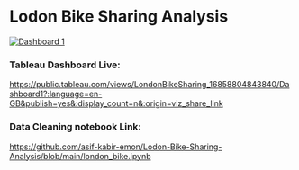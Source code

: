 # Lodon Bike Sharing Analysis


<div class='tableauPlaceholder' id='viz1685946160270' style='position: relative'><noscript><a href='#'><img alt='Dashboard 1 ' src='https:&#47;&#47;public.tableau.com&#47;static&#47;images&#47;Lo&#47;LondonBikeSharing_16858804843840&#47;Dashboard1&#47;1_rss.png' style='border: none' /></a></noscript><object class='tableauViz'  style='display:none;'><param name='host_url' value='https%3A%2F%2Fpublic.tableau.com%2F' /> <param name='embed_code_version' value='3' /> <param name='site_root' value='' /><param name='name' value='LondonBikeSharing_16858804843840&#47;Dashboard1' /><param name='tabs' value='no' /><param name='toolbar' value='yes' /><param name='static_image' value='https:&#47;&#47;public.tableau.com&#47;static&#47;images&#47;Lo&#47;LondonBikeSharing_16858804843840&#47;Dashboard1&#47;1.png' /> <param name='animate_transition' value='yes' /><param name='display_static_image' value='yes' /><param name='display_spinner' value='yes' /><param name='display_overlay' value='yes' /><param name='display_count' value='yes' /><param name='language' value='en-GB' /><param name='filter' value='publish=yes' /></object></div>

### Tableau Dashboard Live: 
https://public.tableau.com/views/LondonBikeSharing_16858804843840/Dashboard1?:language=en-GB&publish=yes&:display_count=n&:origin=viz_share_link

### Data Cleaning notebook Link: 
https://github.com/asif-kabir-emon/Lodon-Bike-Sharing-Analysis/blob/main/london_bike.ipynb
